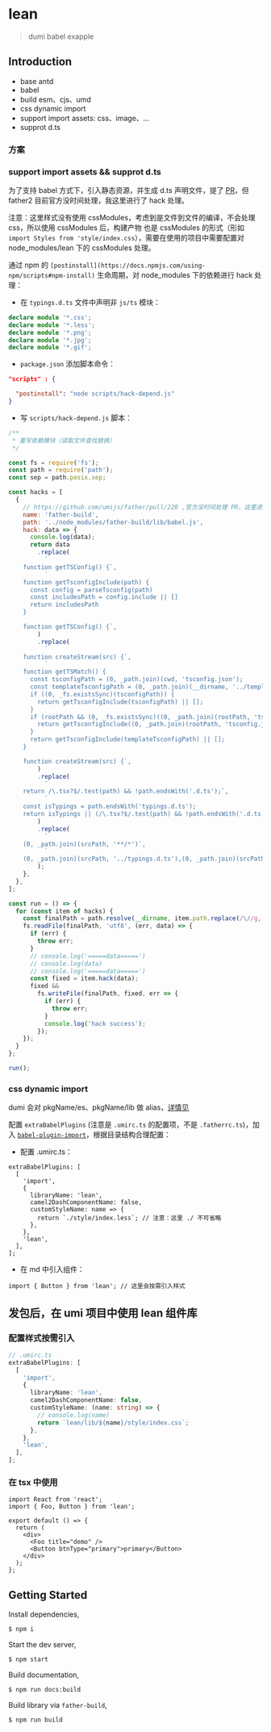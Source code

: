 # lean

> dumi babel exapple

## Introduction

- base antd
- babel
- build esm、cjs、umd
- css dynamic import
- support import assets: css、image、...
- supprot d.ts

### 方案

### support import assets && supprot d.ts

为了支持 babel 方式下，引入静态资源，并生成 d.ts 声明文件，提了 [PR](https://github.com/umijs/father/pull/220)，但 father2 目前官方没时间处理，我这里进行了 hack 处理。

注意：这里样式没有使用 cssModules，考虑到是文件到文件的编译，不会处理 css，所以使用 cssModules 后，构建产物
也是 cssModules 的形式（形如 `import Styles from 'style/index.css`），需要在使用的项目中需要配置对 node_modules/lean 下的 cssModules 处理。

通过 npm 的 `[postinstall](https://docs.npmjs.com/using-npm/scripts#npm-install)` 生命周期，对 node_modules 下的依赖进行 hack 处理：

- 在 `typings.d.ts` 文件中声明非 `js/ts` 模块：

```ts
declare module '*.css';
declare module '*.less';
declare module '*.png';
declare module '*.jpg';
declare module '*.gif';
```

- `package.json` 添加脚本命令：

```json
"scripts" : {

  "postinstall": "node scripts/hack-depend.js"
}
```

- 写 `scripts/hack-depend.js` 脚本：

```js
/**
 * 重写依赖模块（读取文件查找替换）
 */

const fs = require('fs');
const path = require('path');
const sep = path.posix.sep;

const hacks = [
  {
    // https://github.com/umijs/father/pull/220 ,官方没时间处理 PR，这里进行 hack 处理
    name: 'father-build',
    path: '../node_modules/father-build/lib/babel.js',
    hack: data => {
      console.log(data);
      return data
        .replace(
          `
    function getTSConfig() {`,
          `
    function getTsconfigInclude(path) {
      const config = parseTsconfig(path)
      const includesPath = config.include || []
      return includesPath
    }

    function getTSConfig() {`,
        )
        .replace(
          `
    function createStream(src) {`,
          `
    function getTSMatch() {
      const tsconfigPath = (0, _path.join)(cwd, 'tsconfig.json');
      const templateTsconfigPath = (0, _path.join)(__dirname, '../template/tsconfig.json');
      if ((0, _fs.existsSync)(tsconfigPath)) {
        return getTsconfigInclude(tsconfigPath) || [];
      }
      if (rootPath && (0, _fs.existsSync)((0, _path.join)(rootPath, 'tsconfig.json'))) {
        return getTsconfigInclude((0, _path.join)(rootPath, 'tsconfig.json')) || [];
      }
      return getTsconfigInclude(templateTsconfigPath) || [];
    }

    function createStream(src) {`,
        )
        .replace(
          `
    return /\.tsx?$/.test(path) && !path.endsWith('.d.ts');`,
          `
    const isTypings = path.endsWith('typings.d.ts');
    return isTypings || (/\.tsx?$/.test(path) && !path.endsWith('.d.ts'));`,
        )
        .replace(
          `
    (0, _path.join)(srcPath, '**/*')`,
          `
    (0, _path.join)(srcPath, '../typings.d.ts'),(0, _path.join)(srcPath, '../index.d.ts'),(0, _path.join)(srcPath, '../typings/index.d.ts'),(0, _path.join)(srcPath, '**/*'),`,
        );
    },
  },
];

const run = () => {
  for (const item of hacks) {
    const finalPath = path.resolve(__dirname, item.path.replace(/\//g, sep));
    fs.readFile(finalPath, 'utf8', (err, data) => {
      if (err) {
        throw err;
      }
      // console.log('=====data=====')
      // console.log(data)
      // console.log('=====data=====')
      const fixed = item.hack(data);
      fixed &&
        fs.writeFile(finalPath, fixed, err => {
          if (err) {
            throw err;
          }
          console.log('hack success');
        });
    });
  }
};

run();
```

### css dynamic import

dumi 会对 pkgName/es、pkgName/lib 做 alias，[详情见](https://github.com/umijs/dumi/blob/master/packages/preset-dumi/src/plugins/core.ts#L198)

配置 `extraBabelPlugins` (注意是 `.umirc.ts` 的配置项，不是 `.fatherrc.ts`)，加入 [`babel-plugin-import`](https://github.com/ant-design/babel-plugin-import)，根据目录结构合理配置：

- 配置 .umirc.ts：

```tsx
extraBabelPlugins: [
  [
    'import',
    {
      libraryName: 'lean',
      camel2DashComponentName: false,
      customStyleName: name => {
        return `./style/index.less`; // 注意：这里 ./ 不可省略
      },
    },
    'lean',
  ],
];
```

- 在 md 中引入组件：

```tsx
import { Button } from 'lean'; // 这里会按需引入样式
```

## 发包后，在 umi 项目中使用 lean 组件库

### 配置样式按需引入

```ts
// .umirc.ts
extraBabelPlugins: [
  [
    'import',
    {
      libraryName: 'lean',
      camel2DashComponentName: false,
      customStyleName: (name: string) => {
        // console.log(name)
        return `lean/lib/${name}/style/index.css`;
      },
    },
    'lean',
  ],
];
```

### 在 tsx 中使用

```tsx
import React from 'react';
import { Foo, Button } from 'lean';

export default () => {
  return (
    <div>
      <Foo title="demo" />
      <Button btnType="primary">primary</Button>
    </div>
  );
};
```

## Getting Started

Install dependencies,

```bash
$ npm i
```

Start the dev server,

```bash
$ npm start
```

Build documentation,

```bash
$ npm run docs:build
```

Build library via `father-build`,

```bash
$ npm run build
```
